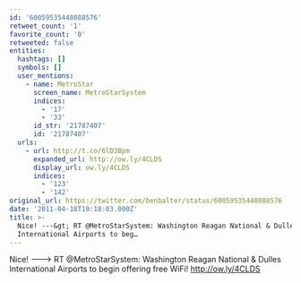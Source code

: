 ```yaml
---
id: '60059535448088576'
retweet_count: '1'
favorite_count: '0'
retweeted: false
entities:
  hashtags: []
  symbols: []
  user_mentions:
    - name: MetroStar
      screen_name: MetroStarSystem
      indices:
        - '17'
        - '33'
      id_str: '21787407'
      id: '21787407'
  urls:
    - url: http://t.co/6lD3Bpm
      expanded_url: http://ow.ly/4CLDS
      display_url: ow.ly/4CLDS
      indices:
        - '123'
        - '142'
original_url: https://twitter.com/benbalter/status/60059535448088576
date: '2011-04-18T19:18:03.000Z'
title: >-
  Nice! ---&gt; RT @MetroStarSystem: Washington Reagan National & Dulles
  International Airports to beg…
---
```


Nice! ---&gt; RT @MetroStarSystem: Washington Reagan National & Dulles International Airports to begin offering free WiFi! http://ow.ly/4CLDS